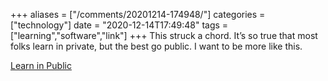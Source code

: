 +++
aliases = ["/comments/20201214-174948/"]
categories = ["technology"]
date = "2020-12-14T17:49:48"
tags = ["learning","software","link"]
+++
This struck a chord. It’s so true that most folks learn in private, but the best go public. I want to be more like this.

[Learn in Public](https://letterstoanewdeveloper.com/2020/12/14/learn-in-public/)

